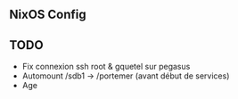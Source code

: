 ## NixOS Config

## TODO
- Fix connexion ssh root & gquetel sur pegasus
- Automount /sdb1 -> /portemer (avant début de services) 
- Age
